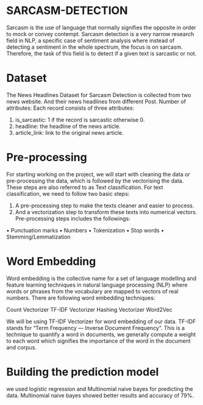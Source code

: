 # SARCASM-DETECTION
Sarcasm is the use of language that normally signifies the opposite in order to mock or convey
contempt. Sarcasm detection is a very narrow research field in NLP, a specific case of sentiment
analysis where instead of detecting a sentiment in the whole spectrum, the focus is on sarcasm.
Therefore, the task of this field is to detect if a given text is sarcastic or not.

# Dataset
The News Headlines Dataset for Sarcasm Detection is collected from two news website. And
their news headlines from different Post.
Number of attributes:
Each record consists of three attributes:
1. is_sarcastic: 1 if the record is sarcastic otherwise 0.
2. headline: the headline of the news article.
3. article_link: link to the original news article.

# Pre-processing
For starting working on the project, we will start with cleaning the data or pre-processing the
data, which is followed by the vectorising the data. These steps are also referred to as Text
classification. 
For text classification, we need to follow two basic steps:

1. A pre-processing step to make the texts cleaner and easier to process.
2. And a vectorization step to transform these texts into numerical vectors.
Pre-processing steps includes the followings:

• Punctuation marks
• Numbers
• Tokenization
• Stop words
• Stemming/Lemmatization

# Word Embedding
Word embedding is the collective name for a set of language modelling and feature
learning techniques in natural language processing (NLP) where words or phrases from
the vocabulary are mapped to vectors of real numbers. There are following word
embedding techniques:

Count Vectorizer
TF-IDF Vectorizer
Hashing Vectorizer
Word2Vec

We will be using TF-IDF Vectorizer for word embedding of our data. TF-IDF stands for “Term
Frequency — Inverse Document Frequency”. This is a technique to quantify a word in
documents, we generally compute a weight to each word which signifies the importance of the
word in the document and corpus.

# Building the prediction model
we used logistic regression and Multinomial naive bayes for predicting the data.
Multinomial naive bayes showed better results and accuracy of 79%.
